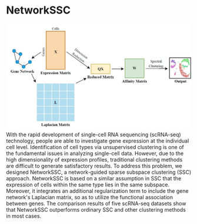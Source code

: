 # NetworkSSC
![plot](Figures/workflow.jpg)
With the rapid development of single-cell RNA sequencing (scRNA-seq) technology, people are able to investigate gene expression at the individual cell level. Identification of cell types via unsupervised clustering is one of the fundamental issues in analyzing single-cell data. However, due to the high dimensionality of expression profiles, traditional clustering methods are difficult to generate satisfactory results. To address this problem, we designed NetworkSSC, a network-guided sparse subspace clustering (SSC) approach. NetworkSSC is based on a similar assumption in SSC that the expression of cells within the same type lies in the same subspace. Moreover, it integrates an additional regularization term to include the gene network's Laplacian matrix, so as to utilize the functional association between genes. The comparison results of five scRNA-seq datasets show that NetworkSSC outperforms ordinary SSC and other clustering methods in most cases.
